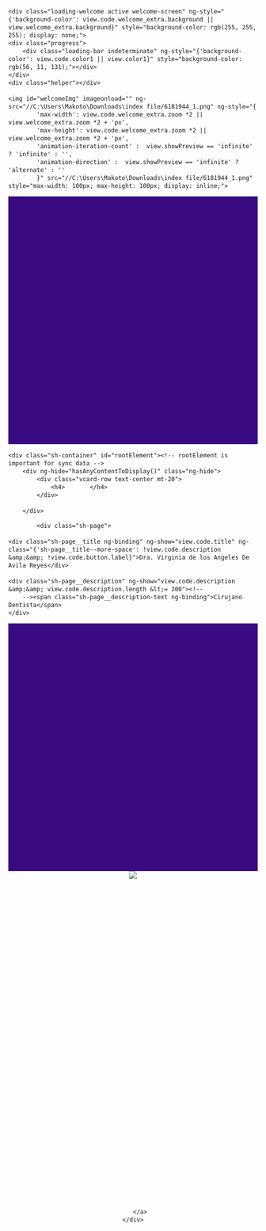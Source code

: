 <html lang="es"><head>
<title> 12Dra. vicky</title>
 <link rel="stylesheet" type="text/css" href="https://github.com/gabyzt/Dra-Vicky/blob/master/index%20file/segundostl.css">
<link rel="stylesheet" type="text/css" href="P%C3%A1gina%20App%20Archivos/photoswipe.css">
<link rel="stylesheet" type="text/css" href="P%C3%A1gina%20App%20Archivos/default-skin.css">
</head>

    


    
    


    <div class="loading-welcome active welcome-screen" ng-style="{'background-color': view.code.welcome_extra.background || view.welcome_extra.background}" style="background-color: rgb(255, 255, 255); display: none;">
    <div class="progress">
        <div class="loading-bar indeterminate" ng-style="{'background-color': view.code.color1 || view.color1}" style="background-color: rgb(56, 11, 131);"></div>
    </div>
    <div class="helper"></div>
    
    <img id="welcomeImg" imageonload="" ng-src="//C:\Users\Makoto\Downloads\index file/6181944_1.png" ng-style="{
            'max-width': view.code.welcome_extra.zoom *2 || view.welcome_extra.zoom *2 + 'px',
            'max-height': view.code.welcome_extra.zoom *2 || view.welcome_extra.zoom *2 + 'px',
            'animation-iteration-count' :  view.showPreview == 'infinite' ? 'infinite' : '',
            'animation-direction' :  view.showPreview == 'infinite' ? 'alternate' : ''
            }" src="//C:\Users\Makoto\Downloads\index file/6181944_1.png" style="max-width: 100px; max-height: 100px; display: inline;">
</div>
    


















<div class="sh-background" ng-style="getBackgroundStyles()" style="height: 500px; background-color: rgb(56, 11, 131); color: rgb(255, 255, 255);"></div>

    <div class="sh-container" id="rootElement"><!-- rootElement is important for sync data -->
        <div ng-hide="hasAnyContentToDisplay()" class="ng-hide">
            <div class="vcard-row text-center mt-20">
                <h4>       </h4>
            </div>
           
        </div>
       
      
            
      




<div ng-show="hasAnyContentToDisplay()">
   
            <div class="sh-page">

    <div class="sh-page__title ng-binding" ng-show="view.code.title" ng-class="{'sh-page__title--more-space': !view.code.description &amp;&amp; !view.code.button.label}">Dra. Virginia de los Angeles De Avila Reyes</div>

    <div class="sh-page__description" ng-show="view.code.description &amp;&amp; view.code.description.length &lt;= 200"><!--
        --><span class="sh-page__description-text ng-binding">Cirujano Dentista</span>
    </div>



<div class="sh-background" ng-style="getBackgroundStyles()" style="height: 500px; background-color: rgb(56, 11, 131); color: rgb(255, 255, 255);"> </div>




<center>
<!-- ngIf: !useGridView() --><div ng-if="!useGridView()" class="ng-scope">
        <!-- ngRepeat: image in view.code.images track by $index --><sh-gallery-image ng-repeat="image in view.code.images track by $index" class="ng-scope"><div class="sh-image" ng-click="openGallery(image)" ng-style="getImageContainerStyle(image)" style="padding-bottom: 128.106%;"><img class="sh-image__image" ng-src="https://raw.githubusercontent.com/gabyzt/Dra-Vicky/master/index%20file/vi1f.jpg" ng-class="{'sh-image__image--loaded': image}" src="https://raw.githubusercontent.com/gabyzt/Dra-Vicky/master/index%20file/vi1f.jpg"></div></sh-gallery-image>

    
            
        </a>
    </div>
<center>
